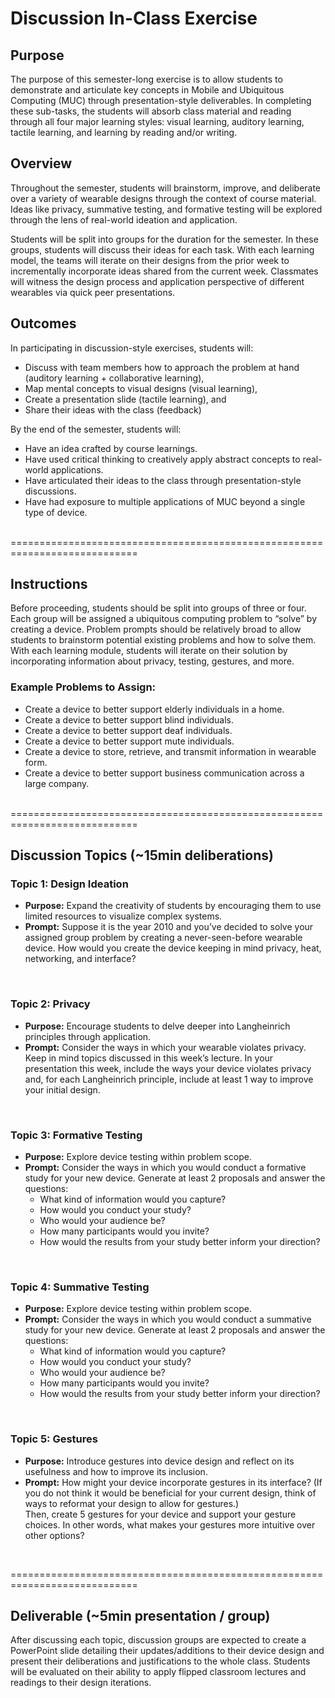 # Discussion In-Class Exercise

## Purpose
The purpose of this semester-long exercise is to allow students to demonstrate and articulate key concepts in Mobile and Ubiquitous Computing (MUC) through presentation-style deliverables. In completing these sub-tasks, the students will absorb class material and reading through all four major learning styles: visual learning, auditory learning, tactile learning, and learning by reading and/or writing.

## Overview
Throughout the semester, students will brainstorm, improve, and deliberate over a variety of wearable designs through the context of course material. Ideas like privacy, summative testing, and formative testing will be explored through the lens of real-world ideation and application.

Students will be split into groups for the duration for the semester. In these groups, students will discuss their ideas for each task. With each learning model, the teams will iterate on their designs from the prior week to incrementally incorporate ideas shared from the current week. Classmates will witness the design process and application perspective of different wearables via quick peer presentations.

## Outcomes
In participating in discussion-style exercises, students will:
- Discuss with team members how to approach the problem at hand (auditory learning + collaborative learning),
- Map mental concepts to visual designs (visual learning),
- Create a presentation slide (tactile learning), and
- Share their ideas with the class (feedback)

By the end of the semester, students will:
- Have an idea crafted by course learnings. 
- Have used critical thinking to creatively apply abstract concepts to real-world applications.
- Have articulated their ideas to the class through presentation-style discussions.
- Have had exposure to multiple applications of MUC beyond a single type of device.

<br>
============================================================================


## Instructions
Before proceeding, students should be split into groups of three or four. Each group will be assigned a ubiquitous computing problem to “solve” by creating a device. Problem prompts should be relatively broad to allow students to brainstorm potential existing problems and how to solve them. With each learning module, students will iterate on their solution by incorporating information about privacy, testing, gestures, and more. 

### Example Problems to Assign:
- Create a device to better support elderly individuals in a home.
- Create a device to better support blind individuals.
- Create a device to better support deaf individuals.
- Create a device to better support mute individuals.
- Create a device to store, retrieve, and transmit information in wearable form.
- Create a device to better support business communication across a large company.

<br>
============================================================================

## Discussion Topics (~15min deliberations)

### Topic 1: Design Ideation
- **Purpose:** Expand the creativity of students by encouraging them to use limited resources to visualize complex systems.
- **Prompt:** Suppose it is the year 2010 and you’ve decided to solve your assigned group problem by creating a never-seen-before wearable device. How would you create the device keeping in mind privacy, heat, networking, and interface?

<br>

### Topic 2: Privacy
- **Purpose:** Encourage students to delve deeper into Langheinrich principles through application.
- **Prompt:** Consider the ways in which your wearable violates privacy. Keep in mind topics discussed in this week’s lecture. In your presentation this week, include the ways your device violates privacy and, for each Langheinrich principle, include at least 1 way to improve your initial design.


<br>

### Topic 3: Formative Testing
- **Purpose:** Explore device testing within problem scope. 
- **Prompt:** Consider the ways in which you would conduct a formative study for your new device. Generate at least 2 proposals and answer the questions:
    - What kind of information would you capture?
    - How would you conduct your study?
    - Who would your audience be?
    - How many participants would you invite? 
    - How would the results from your study better inform your direction? 


<br>

### Topic 4: Summative Testing
- **Purpose:** Explore device testing within problem scope. 
- **Prompt:** Consider the ways in which you would conduct a summative study for your new device. Generate at least 2 proposals and answer the questions:
    - What kind of information would you capture?
    - How would you conduct your study?
    - Who would your audience be?
    - How many participants would you invite? 
    - How would the results from your study better inform your direction? 

<br>

### Topic 5: Gestures
- **Purpose:** Introduce gestures into device design and reflect on its usefulness and how to improve its inclusion.
- **Prompt:** How might your device incorporate gestures in its interface? (If you do not think it would be beneficial for your current design, think of ways to reformat your design to allow for gestures.)
<br>Then, create 5 gestures for your device and support your gesture choices. In other words, what makes your gestures more intuitive over other options?

<br>

============================================================================

## Deliverable (~5min presentation /  group)
After discussing each topic, discussion groups are expected to create a PowerPoint slide detailing their updates/additions to their device design and present their deliberations and justifications to the whole class. Students will be evaluated on their ability to apply flipped classroom lectures and readings to their design iterations.
